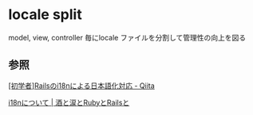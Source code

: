 # locale split

model, view, controller 毎にlocale ファイルを分割して管理性の向上を図る

## 参照

[\[初学者\]Railsのi18nによる日本語化対応 \- Qiita](https://qiita.com/shimadama/items/7e5c3d75c9a9f51abdd5)

[i18nについて \| 酒と涙とRubyとRailsと](https://morizyun.github.io/ruby/rails-function-i18n-internationalization.html)
